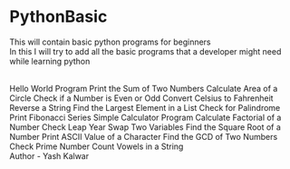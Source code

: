 # PythonBasic
This will contain basic python programs for beginners
<br>
In this I will try to add all the basic programs that a developer might need while learning python
<br>

<br>
Hello World Program
Print the Sum of Two Numbers
Calculate Area of a Circle
Check if a Number is Even or Odd
Convert Celsius to Fahrenheit
Reverse a String
Find the Largest Element in a List
Check for Palindrome
Print Fibonacci Series
Simple Calculator Program
Calculate Factorial of a Number
Check Leap Year
Swap Two Variables
Find the Square Root of a Number
Print ASCII Value of a Character
Find the GCD of Two Numbers
Check Prime Number
Count Vowels in a String
<br>
Author - Yash Kalwar
